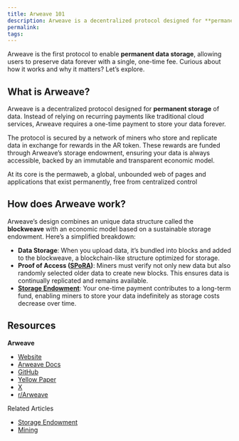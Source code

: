 ```yaml
---
title: Arweave 101
description: Arweave is a decentralized protocol designed for **permanent storage** of data.
permalink: 
tags:
---
```

Arweave is the first protocol to enable **permanent data storage**, allowing users to preserve data forever with a single, one-time fee. Curious about how it works and why it matters? Let’s explore.

## What is Arweave?

Arweave is a decentralized protocol designed for **permanent storage** of data. Instead of relying on recurring payments like traditional cloud services, Arweave requires a one-time payment to store your data forever.

The protocol is secured by a network of miners who store and replicate data in exchange for rewards in the AR token. These rewards are funded through Arweave’s storage endowment, ensuring your data is always accessible, backed by an immutable and transparent economic model.

At its core is the permaweb, a global, unbounded web of pages and applications that exist permanently, free from centralized control

## How does Arweave work?

Arweave’s design combines an unique data structure called the **blockweave** with an economic model based on a sustainable storage endowment. Here’s a simplified breakdown:

- **Data Storage**: When you upload data, it’s bundled into blocks and added to the blockweave, a blockchain-like structure optimized for storage.
- **Proof of Access ([SPoRA](https://github.com/ArweaveTeam/arweave-standards/blob/master/ans/ANS-103.md))**: Miners must verify not only new data but also randomly selected older data to create new blocks. This ensures data is continually replicated and remains available.
- **[Storage Endowment](storage-endowment.md)**: Your one-time payment contributes to a long-term fund, enabling miners to store your data indefinitely as storage costs decrease over time.

## Resources

**Arweave**
- [Website](https://arweave.org/)
- [Arweave Docs](https://docs.arweave.org/developers)
- [GitHub](https://github.com/arweaveteam)
- [Yellow Paper](https://www.arweave.org/yellow-paper.pdf)
- [X](https://x.com/ArweaveEco)
- [r/Arweave](https://www.reddit.com/r/Arweave/)

Related Articles
- [Storage Endowment](storage-endowment.md)
- [Mining](arweave-mining.md)